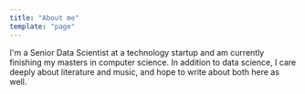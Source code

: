 ```yaml
---
title: "About me"
template: "page"
---
```


I'm a Senior Data Scientist at a technology startup and am currently finishing my masters in computer science.
In addition to data science, I care deeply about literature and music, and hope to write about both here as well.